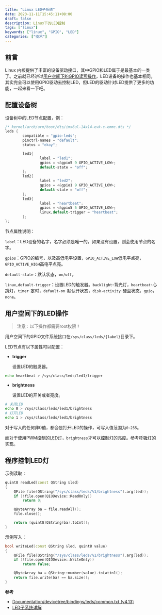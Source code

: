 ```yaml
---
title: "Linux LED子系统"
date: 2023-11-11T15:45:11+08:00
draft: false
description: Linux下的LED控制
tags: ["linux"]
keywords: ["linux", "GPIO", "LED"]
categories: ["技术"]
---
```


## 前言

Linux 内核提供了丰富的设备驱动接口，其中GPIO和LED属于是最基本的一类了。之前就已经讲过[用户空间下的GPIO读写操作](../linux-gpio操作其一/#用户空间下的gpio读写操作)，LED设备的操作也基本相同。其实完全可以使用GPIO驱动去控制LED，但LED的驱动针对LED提供了更多的功能，一起来看一下吧。

## 配置设备树

设备树中的LED节点配置，例：

``` c
/* kernel/arch/arm/boot/dts/imx6ul-14x14-evk-c-emmc.dts */
leds {
        compatible = "gpio-leds";
        pinctrl-names = "default";
        status = "okay";

        led1{
                label = "led1";
                gpios = <&gpio5 9 GPIO_ACTIVE_LOW>;
                default-state = "off";
        };
        led2{
                label = "led2";
                gpios = <&gpio1 9 GPIO_ACTIVE_LOW>;
                default-state = "off";
        };
        led3{
                label = "heartbeat";
                gpios = <&gpio5 5 GPIO_ACTIVE_LOW>;
                linux,default-trigger = "heartbeat";
        };
};
```

节点属性说明：

`label`：LED设备的名字，名字必须是唯一的。如果没有设置，则会使用节点的名字。

`gpios`：GPIO的编号，以及高低电平设置，`GPIO_ACTIVE_LOW`低电平点亮，`GPIO_ACTIVE_HIGH`高电平点亮。

`default-state`：默认状态，`on/off`。

`linux,default-trigger`：设置LED的触发器。`backlight`-背光灯，`heartbeat`-心跳灯，`timer`-定时，`default-on`-默认开状态，`disk-activity`-硬盘状态，`gpio`，`none`。

## 用户空间下的LED操作

> 注意：以下操作都需要root权限！

用户空间下的GPIO文件系统接口在`/sys/class/leds/{label}`目录下。

LED节点有以下属性可以配置：

- **trigger**

  设置LED的触发器。

``` sh
echo heartbeat > /sys/class/leds/led1/trigger
```

- **brightness**

  设置LED的开关或者亮度。

``` sh
# 关闭LED
echo 0 > /sys/class/leds/led1/brightness
# 打开LED
echo 1 > /sys/class/leds/led1/brightness
```

  对于写入的任何非0值，都会是打开LED的操作，可写入值范围为`0~255`。

  而对于使用PWM控制的LED灯，`brightness`才可以控制灯的亮度。参考[呼吸灯](../龙芯2k500开发板上实现的呼吸灯效果/)的实现。

## 程序控制LED灯

示例读取：

``` cpp
quint8 readLed(const QString &led)
{
    QFile file(QString("/sys/class/leds/%1/brightness").arg(led));
    if (!file.open(QIODevice::ReadOnly))
        return 0;

    QByteArray ba = file.readAll();
    file.close();

    return (quint8)QString(ba).toInt();
}
```

示例写入：

``` cpp
bool writeLed(const QString &led, quint8 value)
{
    QFile file(QString("/sys/class/leds/%1/brightness").arg(led));
    if (!file.open(QIODevice::WriteOnly))
        return false;

    QByteArray ba = QString::number(value).toLatin1();
    return file.write(ba) == ba.size();
}
```

**参考**

* [Documentation/devicetree/bindings/leds/common.txt (v4.13)](https://lwn.net/Articles/730227/)
* [LED子系统详解](https://zhuanlan.zhihu.com/p/633680990)

